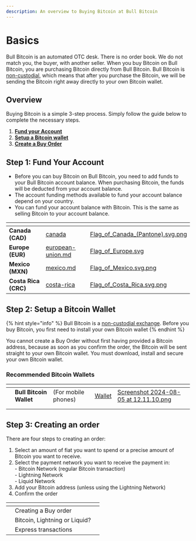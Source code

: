 ```yaml
---
description: An overview to Buying Bitcoin at Bull Bitcoin
---
```


# Basics

Bull Bitcoin is an automated OTC desk. There is no order book. We do not match you, the buyer, with another seller. When you buy Bitcoin on Bull Bitcoin, you are purchasing Bitcoin directly from Bull Bitcoin. Bull Bitcoin is [non-custodial](../../en/how-to-buy-bitcoin/self-custody.md), which means that after you purchase the Bitcoin, we will be sending the Bitcoin right away directly to your own Bitcoin wallet.&#x20;



## Overview

Buying Bitcoin is a simple 3-step process. Simply follow the guide below to complete the necessary steps.

1. [**Fund your Account**](basics.md#step-1-funding-your-account-balance)
2. [**Setup a Bitcoin wallet**](basics.md#step-2-setup-a-bitcoin-wallet)
3. [**Create a Buy Order**](../../en/how-to-buy-bitcoin/buy-orders.md)



## Step 1: Fund Your Account

* Before you can buy Bitcoin on Bull Bitcoin, you need to add funds to your Bull Bitcoin account balance. When purchasing Bitcoin, the funds will be deducted from your account balance.
* The account funding  methods available to fund your account balance depend on your country.&#x20;
* You can fund your account balance with Bitcoin. This is the same as selling Bitcoin to your account balance.

<table data-card-size="large" data-view="cards"><thead><tr><th></th><th data-hidden data-card-target data-type="content-ref"></th><th data-hidden data-card-cover data-type="files"></th></tr></thead><tbody><tr><td><strong>Canada (CAD)</strong></td><td><a href="../../en/how-to-buy-bitcoin/funding-methods/canada/">canada</a></td><td><a href="../../.gitbook/assets/Flag_of_Canada_(Pantone).svg.png">Flag_of_Canada_(Pantone).svg.png</a></td></tr><tr><td><strong>Europe (EUR)</strong></td><td><a href="../../en/how-to-buy-bitcoin/funding-methods/european-union.md">european-union.md</a></td><td><a href="../../.gitbook/assets/Flag_of_Europe.svg">Flag_of_Europe.svg</a></td></tr><tr><td><strong>Mexico (MXN)</strong></td><td><a href="../../en/how-to-buy-bitcoin/funding-methods/mexico.md">mexico.md</a></td><td><a href="../../.gitbook/assets/Flag_of_Mexico.svg.png">Flag_of_Mexico.svg.png</a></td></tr><tr><td><strong>Costa Rica (CRC)</strong></td><td><a href="../../en/how-to-buy-bitcoin/funding-methods/costa-rica/">costa-rica</a></td><td><a href="../../.gitbook/assets/Flag_of_Costa_Rica.svg.png">Flag_of_Costa_Rica.svg.png</a></td></tr></tbody></table>

## Step 2: Setup a Bitcoin Wallet

{% hint style="info" %}
Bull Bitcoin is a [non-custodial exchange](../../en/how-to-buy-bitcoin/self-custody.md). Before you buy Bitcoin, you first need to install your own Bitcoin wallet
{% endhint %}

You cannot create a Buy Order without first having provided a Bitcoin address, because as soon as you  confirm the order, the Bitcoin will be sent straight to your own Bitcoin wallet. You must download, install and secure your own Bitcoin wallet.

### Recommended Bitcoin Wallets

<table data-view="cards"><thead><tr><th></th><th></th><th></th><th data-hidden data-card-target data-type="content-ref"></th><th data-hidden data-card-cover data-type="files"></th></tr></thead><tbody><tr><td></td><td><strong>Bull Bitcoin Wallet</strong> </td><td>(For mobile phones)</td><td><a href="https://app.gitbook.com/o/ZusqoU4usOW4a9t3Oekf/s/C4MKk9E0bDIv6fLwl2en/">Wallet</a></td><td><a href="../../.gitbook/assets/Screenshot 2024-08-05 at 12.11.10.png">Screenshot 2024-08-05 at 12.11.10.png</a></td></tr><tr><td></td><td></td><td></td><td></td><td></td></tr><tr><td></td><td></td><td></td><td></td><td></td></tr></tbody></table>

## Step 3: Creating an order

There are four steps to creating an order:

1. Select an amount of fiat you want to spend or a precise amount of Bitcoin you want to receive.&#x20;
2. Select the payment network you want to receive the payment in:\
   \- Bitcoin Network (regular Bitcoin transaction)\
   \- Lightning Network\
   \- Liquid Network
3. Add your Bitcoin  address (unless using the Lightning Network)
4. Confirm the order

<table data-view="cards"><thead><tr><th></th><th></th><th></th></tr></thead><tbody><tr><td></td><td>Creating a Buy order</td><td></td></tr><tr><td></td><td>Bitcoin, Lightning or Liquid?</td><td></td></tr><tr><td></td><td>Express transactions</td><td></td></tr></tbody></table>

